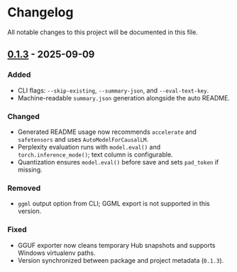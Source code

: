 # Changelog

All notable changes to this project will be documented in this file.

## [0.1.3] - 2025-09-09

### Added
- CLI flags: `--skip-existing`, `--summary-json`, and `--eval-text-key`.
- Machine-readable `summary.json` generation alongside the auto README.

### Changed
- Generated README usage now recommends `accelerate` and `safetensors` and uses `AutoModelForCausalLM`.
- Perplexity evaluation runs with `model.eval()` and `torch.inference_mode()`; text column is configurable.
- Quantization ensures `model.eval()` before save and sets `pad_token` if missing.

### Removed
- `ggml` output option from CLI; GGML export is not supported in this version.

### Fixed
- GGUF exporter now cleans temporary Hub snapshots and supports Windows virtualenv paths.
- Version synchronized between package and project metadata (`0.1.3`).

[0.1.3]: https://github.com/GranulaVision/autopack/releases/tag/v0.1.3

